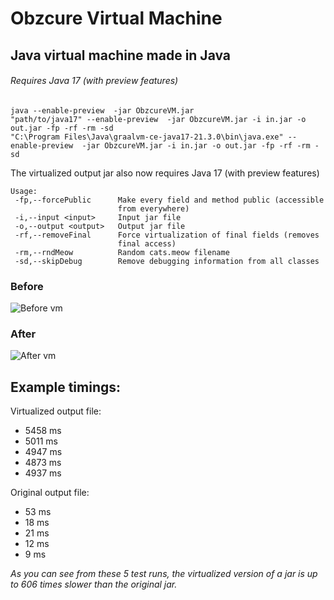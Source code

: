 # Obzcure Virtual Machine
## Java virtual machine made in Java

###### Requires Java 17 (with preview features)

`java --enable-preview  -jar ObzcureVM.jar`  
`"path/to/java17" --enable-preview  -jar ObzcureVM.jar -i in.jar -o out.jar -fp -rf -rm -sd`  
`"C:\Program Files\Java\graalvm-ce-java17-21.3.0\bin\java.exe" --enable-preview  -jar ObzcureVM.jar -i in.jar -o out.jar -fp -rf -rm -sd`

The virtualized output jar also now requires Java 17 (with preview features)

```
Usage:
 -fp,--forcePublic      Make every field and method public (accessible
                        from everywhere)
 -i,--input <input>     Input jar file
 -o,--output <output>   Output jar file
 -rf,--removeFinal      Force virtualization of final fields (removes
                        final access)
 -rm,--rndMeow          Random cats.meow filename
 -sd,--skipDebug        Remove debugging information from all classes
```

### Before
![Before vm](https://cdn.discordapp.com/attachments/399714742765092864/932573252071620648/unknown.png)


### After
![After vm](https://cdn.discordapp.com/attachments/399714742765092864/932573279418454016/unknown.png)

## Example timings:
Virtualized output file:
- 5458 ms
- 5011 ms
- 4947 ms
- 4873 ms
- 4937 ms

Original output file:
- 53 ms
- 18 ms
- 21 ms
- 12 ms
- 9 ms

*As you can see from these 5 test runs, the virtualized version of a jar is up to 606 times slower than the original jar.*

